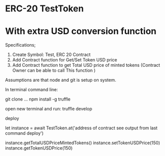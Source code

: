 # ERC-20 TestToken 

# With extra USD conversion function

Specifications;
1. Create Symbol: Test, ERC 20 Contract 
2. Add Contract function for Get/Set Token USD price 
3. Add Contract function to get Total USD price of minted tokens (Contract Owner can be able to call This function )

Assumptions are that node and git is setup on system.

In terminal command line:

git clone ... 
npm install -g truffle

open new terminal and run:
truffle develop

deploy

let instance = await TestToken.at('address of contract see output from last command deploy')

instance.getTotalUSDPriceMintedTokens()
instance.setTokenUSDPrice(150)
instance.getTokenUSDPrice(150)
